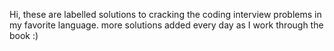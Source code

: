 Hi, these are labelled solutions to cracking the coding interview problems in my favorite language. more solutions added every day as I work through the book :)
